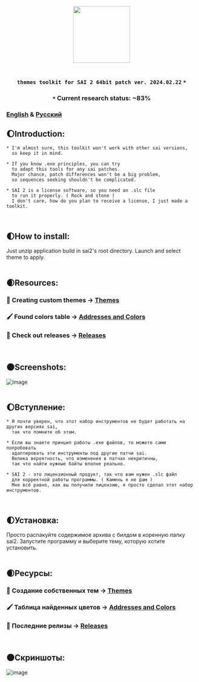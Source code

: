 <div align="center">
  <img src="https://github.com/supchyan/yum2-theme-toolkit/assets/123704468/6a6c2116-0c8e-4f8d-ac0f-d6c1996d273f" height="150" />
</div>
<br />

### <p align=center>`themes toolkit for SAI 2 64bit patch ver. 2024.02.22` `*`</p>

### <p align=center>`*` Current research status: ~83%</p>
### [English](#introduction) & [Русский](#вступление)
## 🌔Introduction:
``` 
* I'm almost sure, this toolkit won't work with other sai versions,
  so keep it in mind.

* If you know .exe principles, you can try
  to adapt this tools for any sai patches.
  Major chance, patch differences won't be a big problem,
  so sequences seeking shouldn't be complicated.

* SAI 2 is a license software, so you need an .slc file
  to run it properly. ( Rock and stone )
  I don't care, how do you plan to receive a license, I just made a toolkit.
```
<br/>

## 🌓How to install:
Just unzip application build in sai2's root directory. Launch and select theme to apply.
<br/><br/>

## 🌒Resources:
### 🎨 Creating custom themes → [Themes](https://github.com/supchyan/yum2-theme-toolkit/tree/main/themes/README.md)
### 🖌️ Found colors table → [Addresses and Colors](https://github.com/supchyan/yum2-theme-toolkit/blob/main/src/YumToolkit.Core/YumToolkit.Core.Data/README.md)
### 💾 Check out releases → [Releases](https://github.com/supchyan/yum2-theme-toolkit/releases/)
<br/>

## 🌑Screenshots:
![image](https://github.com/supchyan/yum2-theme-toolkit/assets/123704468/eeea3a12-d837-4fe7-91b6-cb9a2d9d3d86)
<br/><br/>

## 🌔Вступление:
``` 
* Я почти уверен, что этот набор инструментов не будет работать на других версиях sai,
  так что помните об этом.

* Если вы знаете принцип работы .exe файлов, то можете сами попробовать
  адаптировать эти инструменты под другие патчи sai.
  Велика вероятность, что изменения в патчах некритичны,
  так что найти нужные байты вполне реально.

* SAI 2 - это лицензионный продукт, так что вам нужен .slc файл
  для корректной работы программы. ( Камень я не дам )
  Мне всё равно, как вы получили лицензию, я просто сделал этот набор инструментов.
```
<br/>

## 🌓Установка:
Просто распакуйте содержимое архива с билдом в коренную папку sai2. Запустите программу и выберите тему, которую хотите установить.
<br/><br/>

## 🌒Ресурсы:
### 🎨 Создание собственных тем → [Themes](https://github.com/supchyan/yum2-theme-toolkit/tree/main/themes/README.md)
### 🖌️ Таблица найденных цветов → [Addresses and Colors](https://github.com/supchyan/yum2-theme-toolkit/blob/main/src/YumToolkit.Core/YumToolkit.Core.Data/README.md)
### 💾 Последние релизы → [Releases](https://github.com/supchyan/yum2-theme-toolkit/releases/)
<br/>

## 🌑Скриншоты:
![image](https://github.com/supchyan/yum2-theme-toolkit/assets/123704468/127c11f9-7aac-4316-9b4d-6a0d155c172a)
